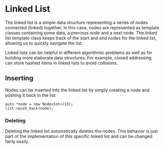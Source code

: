 # Linked List

The linked list is a simple data structure representing a series of nodes connected (linked) together. In this case, nodes are represented as template classes containing some data, a previous node and a next node. The linked list template class keeps track of the start and end nodes for the linked list, allowing us to quickly navigate the list. 

Linked lists can be helpful in different algorithmic problems as well as for building more elaborate data structures. For example, closed addressing can store hashed items in linked lists to avoid collisions.

## Inserting

Nodes can be inserted into the linked list by simply creating a node and pushing it back in the list:

``` 
auto *node = new Node<Int>(13);
list->push_back(node);
```
### Deleting

Deleting the linked list automatically deletes the nodes. This behavior is just part of the implementation of this specific linked list and can be changed fairly easily. 
